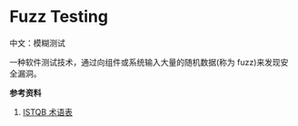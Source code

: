 
# Fuzz Testing

中文：模糊测试

一种软件测试技术，通过向组件或系统输入大量的随机数据(称为 fuzz)来发现安全漏洞。

**参考资料**

1. [ISTQB 术语表](https://www.cstqb.cn/ISTQB%C2%AE%E6%9C%AF%E8%AF%AD%E8%A1%A8.html)

